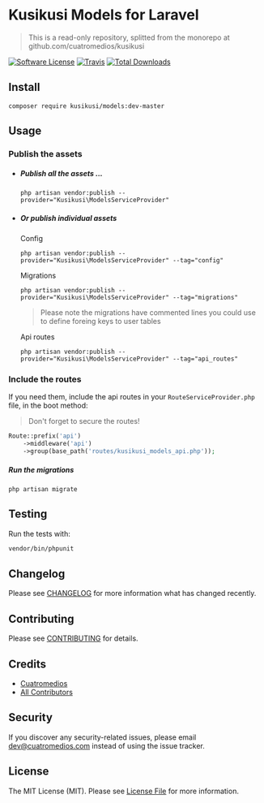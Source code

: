 # Kusikusi Models for Laravel
> This is a read-only repository, splitted from the monorepo at github.com/cuatromedios/kusikusi

[![Software License](https://img.shields.io/badge/license-MIT-brightgreen.svg?style=flat-square)](LICENSE.md)
[![Travis](https://img.shields.io/travis/cuatromedios/kusikusi-models.svg?style=flat-square)]()
[![Total Downloads](https://img.shields.io/packagist/dt/cuatromedios/kusikusi-models.svg?style=flat-square)](https://packagist.org/packages/kusikusi/models)

<a name="usage"></a>
## Install

```shell
composer require kusikusi/models:dev-master
```

## Usage
### Publish the assets
- ##### Publish all the assets ...
  ```shell
  php artisan vendor:publish --provider="Kusikusi\ModelsServiceProvider"
  ```
- ##### Or publish individual assets

  Config
  ```shell
  php artisan vendor:publish --provider="Kusikusi\ModelsServiceProvider" --tag="config"
  ```
  
  Migrations
  ```shell
  php artisan vendor:publish --provider="Kusikusi\ModelsServiceProvider" --tag="migrations"
  ```
  > Please note the migrations have commented lines you could use to define foreing keys to user tables

  Api routes
  ```shell
  php artisan vendor:publish --provider="Kusikusi\ModelsServiceProvider" --tag="api_routes"
  ```

### Include the routes

If you need them, include the api routes in your `RouteServiceProvider.php` file, in the boot method:
> Don't forget to secure the routes!

```php
Route::prefix('api')
    ->middleware('api')
    ->group(base_path('routes/kusikusi_models_api.php'));
```

##### Run the migrations
```shell
php artisan migrate
```

## Testing
Run the tests with:

``` bash
vendor/bin/phpunit
```

## Changelog
Please see [CHANGELOG](CHANGELOG.md) for more information what has changed recently.

## Contributing
Please see [CONTRIBUTING](CONTRIBUTING.md) for details.

## Credits

- [Cuatromedios](https://github.com/cuatromedios)
- [All Contributors](https://github.com/cuatromedios/kusikusi-models/contributors)

## Security
If you discover any security-related issues, please email dev@cuatromedios.com instead of using the issue tracker.

## License
The MIT License (MIT). Please see [License File](/LICENSE.md) for more information.
